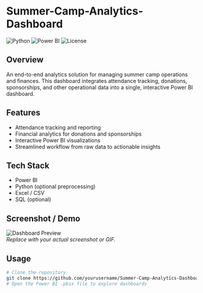 # Summer-Camp-Analytics-Dashboard

![Python](https://img.shields.io/badge/Python-3.11-blue)
![Power BI](https://img.shields.io/badge/Power%20BI-Dashboard-orange)
![License](https://img.shields.io/badge/License-MIT-green)

## Overview
An end-to-end analytics solution for managing summer camp operations and finances. This dashboard integrates attendance tracking, donations, sponsorships, and other operational data into a single, interactive Power BI dashboard.

## Features
- Attendance tracking and reporting
- Financial analytics for donations and sponsorships
- Interactive Power BI visualizations
- Streamlined workflow from raw data to actionable insights

## Tech Stack
- Power BI  
- Python (optional preprocessing)  
- Excel / CSV  
- SQL (optional)

## Screenshot / Demo
![Dashboard Preview](screenshots/dashboard_preview.png)  
*Replace with your actual screenshot or GIF.*

## Usage
```bash
# Clone the repository
git clone https://github.com/yourusername/Summer-Camp-Analytics-Dashboard.git
# Open the Power BI .pbix file to explore dashboards
